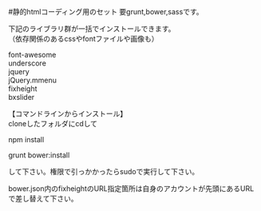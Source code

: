 #静的htmlコーディング用のセット
要grunt,bower,sassです。

下記のライブラリ群が一括でインストールできます。  
（依存関係のあるcssやfontファイルや画像も）  

font-awesome  
underscore  
jquery  
jQuery.mmenu  
fixheight  
bxslider  

【コマンドラインからインストール】  
cloneしたフォルダにcdして

npm install

grunt bower:install

して下さい。権限で引っかかったらsudoで実行して下さい。

bower.json内のfixheightのURL指定箇所は自身のアカウントが先頭にあるURLで差し替えて下さい。